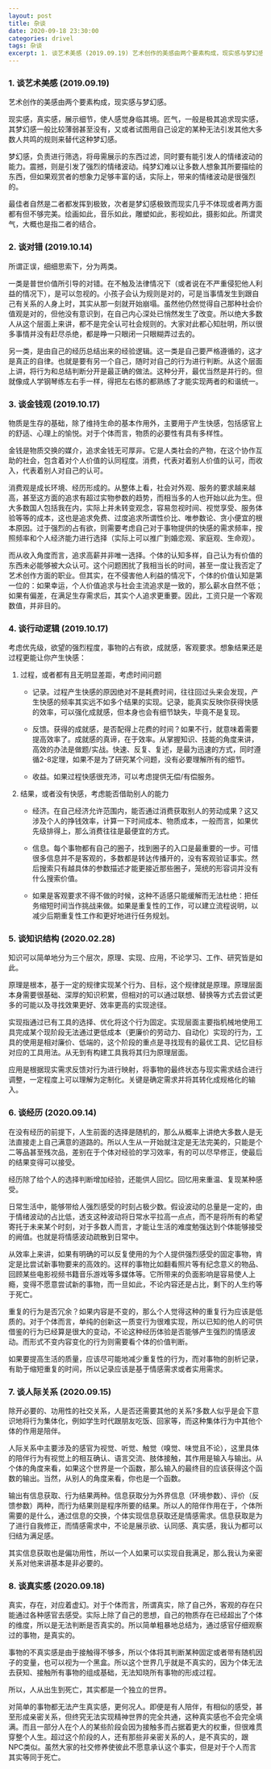 ```yaml
---
layout: post
title: 杂谈
date: 2020-09-18 23:30:00
categories: drivel
tags: 杂谈
excerpt: 1. 谈艺术美感 (2019.09.19) 艺术创作的美感由两个要素构成，现实感与梦幻感。 现实感，真实感，展示细节，使人感觉身临其境。匠气，一般是极其追求现实感，其梦幻感一般比较薄弱甚至没有，又或者试图用自己设定的某种无法引发其他大多数人共鸣的规则来替代这种梦幻感。 梦幻感，负责进行筛选，将毋需展示的东西过滤，同时要有能引发人的情绪波动的能力...
---
```


### 1. 谈艺术美感 (2019.09.19)

艺术创作的美感由两个要素构成，现实感与梦幻感。

现实感，真实感，展示细节，使人感觉身临其境。匠气，一般是极其追求现实感，其梦幻感一般比较薄弱甚至没有，又或者试图用自己设定的某种无法引发其他大多数人共鸣的规则来替代这种梦幻感。

梦幻感，负责进行筛选，将毋需展示的东西过滤，同时要有能引发人的情绪波动的能力。震撼，则是引发了强烈的情绪波动。纯梦幻难以让多数人想象其所要描绘的东西，但如果观赏者的想象力足够丰富的话，实际上，带来的情绪波动是很强烈的。

最佳者自然是二者都发挥到极致，次者是梦幻感极致而现实几乎不体现或者两方面都有但不够完美。绘画如此，音乐如此，雕塑如此，影视如此，摄影如此。所谓灵气，大概也是指二者的结合。

### 2. 谈对错 (2019.10.14)

所谓正误，细细思索下，分为两类。

一类是普世价值所引导的对错。在不触及法律情况下（或者说在不严重侵犯他人利益的情况下），是可以忽视的。小孩子会认为规则是对的，可是当事情发生到跟自己有关系的人身上时，其实从那一刻就开始崩塌。虽然他仍然觉得自己那种社会价值观是对的，但他没有意识到，在自己内心深处已悄然发生了改变。所以绝大多数人从这个层面上来讲，都不是完全认可社会规则的。大家对此都心知肚明，所以很多事情并没有赶尽杀绝，都是睁一只眼闭一只眼糊弄过去的。

另一类，是由自己的经历总结出来的经验逻辑。这一类是自己要严格遵循的，这才是真正的自律。也就是要有另一个自己，随时对自己的行为进行判断。从这个层面上讲，将行为和总结判断分开是最正确的做法。这种分开，最优当然是并行的。但就像成人学钢琴练左右手一样，得把左右练的都熟练了才能实现两者的和谐统一。

### 3. 谈金钱观 (2019.10.17)

物质是生存的基础，除了维持生命的基本作用外，主要用于产生快感，包括感官上的舒适、心理上的愉悦。对于个体而言，物质的必要性有具有多样性。

金钱是物质交换的媒介，追求金钱无可厚非。它是人类社会的产物，在这个协作互助的社会，包含着对个人价值的认同程度。消费，代表对着别人价值的认可，而收入，代表着别人对自己的认可。

消费观是成长环境、经历形成的。从整体上看，社会对外观、服务的要求越来越高，甚至这方面的追求有超过实物参数的趋势，而相当多的人也开始以此为生。但大多数国人包括我在内，实际上并未转变观念，容易忽视时间、视觉享受、服务体验等等的成本，这也是追求免费、过度追求所谓性价比、唯参数论、贪小便宜的根本原因。过于强烈的占有欲，则需要考虑自己对于事物提供的快感的需求频率，按照频率和个人经济能力进行选择（实际上可以推广到婚恋观、家庭观、生命观）。

而从收入角度而言，追求高薪并非唯一选择。个体的认知多样，自己认为有价值的东西未必能够被大众认可。这个问题困扰了我相当长的时间，甚至一度让我否定了艺术创作方面的职业。但其实，在不侵害他人利益的情况下，个体的价值认知是第一位的：如果幸运，个人价值追求与社会主流追求是一致的，那么薪水自然不低；如果有偏差，在满足生存需求后，其实个人追求更重要。因此，工资只是一个客观数值，并非目的。

### 4. 谈行动逻辑 (2019.10.17)

考虑优先级，欲望的强烈程度，事物的占有欲，成就感，客观要求。想象结果还是过程更能让你产生快感：

1. 过程，或者都有且无明显差距，考虑时间问题

    - 记录。过程产生快感的原因绝对不是耗费时间，往往回过头来会发现，产生快感的频率其实远不如多个结果的实现。记录，能真实反映你获得快感的效率，可以强化成就感，但本身也会有细节缺失，毕竟不是复现。

    - 反馈。获得的成就感，是否配得上花费的时间？如果不行，就意味着需要提高效率了。成就感的真谛，在于效率。从掌握知识、技能的角度来讲，高效的办法是做题/实战。快速、反复、复述，是最为迅速的方式，同时遵循2-8定理，如果不是为了研究某个问题，没有必要理解所有的细节。

    - 收益。如果过程快感很充沛，可以考虑提供无偿/有偿服务。

2. 结果，或者没有快感，考虑能否借助别人的能力

    - 经济。在自己经济允许范围内，能否通过消费获取别人的劳动成果？这又涉及个人的挣钱效率，计算一下时间成本、物质成本，一般而言，如果优先级排得上，那么消费往往是最便宜的方式。

    - 信息。每个事物都有自己的圈子，找到圈子的入口是最重要的一步。可惜很多信息并不是客观的，多数都是转达传播开的，没有客观验证事实。然后搜索只有越具体的参数描述才能更接近那些圈子，笼统的形容词并没有什么搜索价值。

    - 如果是客观要求不得不做的时候，这种不适感只能缓解而无法杜绝：把任务缩短时间当作挑战来做。如果是重复性的工作，可以建立流程说明，以减少后期重复性工作和更好地进行任务规划。

### 5. 谈知识结构 (2020.02.28)

知识可以简单地分为三个层次，原理、实现、应用，不论学习、工作、研究皆是如此。

原理是根本，基于一定的规律实现某个行为、目标，这个规律就是原理。原理层面本身需要很基础、深厚的知识积累，但相对的可以通过联想、替换等方式去尝试更多的可能以及寻找效果更好、效率更高的实现途径。

实现指通过已有工具的选择、优化将这个行为固定。实现层面主要指机械地使用工具完成某个现阶段无法通过更低成本（更廉价的劳动力、自动化）实现的行为，工具的使用是相对廉价、低端的，这个阶段的重点是寻找现有的最优工具、记忆目标对应的工具用法。从无到有构建工具我将其归为原理层面。

应用是根据现实需求反馈对行为进行映射，将事物的最终状态与现实需求结合进行调整，一定程度上可以理解为定制化。关键是确定需求并将其转化成规格化的输入。

### 6. 谈经历 (2020.09.14)

在没有经历的前提下，人生前面的选择是随机的，那么从概率上讲绝大多数人是无法直接走上自己满意的道路的。所以人生从一开始就注定是无法完美的，只能是个二等品甚至残次品，差别在于个体对经验的学习效率，有的可以尽早修正，使最后的结果变得可以接受。

经历除了给个人的选择判断增加经验，还能供人回忆。回忆用来重温、复现某种感受。

日常生活中，能够带给人强烈感受的时刻占极少数。假设波动的总量是一定的，由于情绪波动的占比低，透支这种波动将日常水平拉高一点点，而不是将所有的希望寄托于未来某个时刻，对于多数人而言，才能让生活的难度勉强达到个体能够接受的阙值。也就是将情感波动疏散到日常中。

从效率上来讲，如果有明确的可以反复使用的为个人提供强烈感受的固定事物，肯定是比尝试新事物要来的高效的。这样的事物比如翻看照片等有纪念意义的物品、回顾某些电影视频书籍音乐游戏等多媒体等。它所带来的负面影响是容易使人上瘾，变得不愿意尝试新的事物，而一旦如此，不论内容还是占比，剩下的人生约等于死亡。

重复的行为是否冗余？如果内容是不变的，那么个人觉得这种的重复行为应该是低质的。对于个体而言，单纯的创新这一质变行为很难实现，所以已知的他人的可供借鉴的行为已经算是很大的变动，不论这种经历体验是否能够产生强烈的情感波动。而形式不变内容变化的行为则需要看个体的价值判断。

如果要提高生活的质量，应该尽可能地减少重复性的行为，而对事物的剖析记录，有助于缩短重复的时间，所以记录应该是基于情感需求或者实用需求。

### 7. 谈人际关系 (2020.09.15)

除开必要的、功用性的社交关系，人是否还需要其他的关系?多数人似乎是会下意识地将行为集体化，例如学生时代跟朋友吃饭、回家等，而这种集体行为中其他个体的作用是陪伴。

人际关系中主要涉及的感官为视觉、听觉、触觉（嗅觉、味觉且不论），这里具体的陪伴行为有视觉上的相互确认、语言交流、肢体接触，其作用是输入与输出。从个体的角度来看，如果这个世界是一个函数，那么输入的最终目的应该获得这个函数的输出。当然，从别人的角度来看，你也是一个函数。

输出有信息获取、行为结果两种。信息获取分为外界信息（环境参数）、评价（反馈参数）两种，而行为结果则是程序所要的结果。所以人的陪伴作用在于，个体所需要的是什么，通过信息的交换，个体实现信息获取还是情感需求。信息获取是为了进行自我修正，而情感需求中，不论是展示欲、认同感、真实感，我认为都可以归结为满足感。

其实信息获取也是偏功用性，所以一个人如果可以实现自我满足，那么我认为亲密关系对他来讲基本是非必要的。

### 8. 谈真实感 (2020.09.18)

真实，存在，对应着虚幻。对于个体而言，所谓真实，除了自己外，客观的存在只能通过各种感官去感受。实际上除了自己的思想，自己的物质存在已经超出了个体的维度，所以是无法判断是否真实的。所以简单粗暴地总结为，通过感官仔细观察过的事物，是真实的。

事物的不真实感是由于接触得不够多，所以个体将其判断某种固定或者带有随机因子的变量，也可以视为一个黑盒。所以这个世界几乎就是不真实的，因为个体无法去获知、接触所有事物的组成基础，无法知晓所有事物的形成过程。

所以，人从出生到死亡，其实都是一个独立的世界。

对简单的事物都无法产生真实感，更何况人。即便是有人陪伴，有相似的感受，甚至形成亲密关系，但终究无法实现精神世界的完全共通，这种真实感也不会完全填满。而且一部分人在个人的某些阶段会因为接触多而占据着更大的权重，但很难贯穿整个人生。超过这个阶段的人，还有那些非亲密关系的人，是不真实的，跟NPC类似。虽然大家的社交修养使彼此不愿意承认这个事实，但是对于个人而言其实等同于死亡。